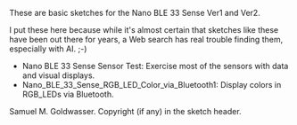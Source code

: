 These are basic sketches for the Nano BLE 33 Sense Ver1 and Ver2.

I put these here because while it's almost certain that sketches like these have been out
there for years, a Web search has real trouble finding them, especially with AI. ;-)

* Nano BLE 33 Sense Sensor Test: Exercise most of the sensors with data and visual displays.
* Nano_BLE_33_Sense_RGB_LED_Color_via_Bluetooth1: Display colors in RGB_LEDs via Bluetooth.

Samuel M. Goldwasser.  Copyright (if any) in the sketch header.